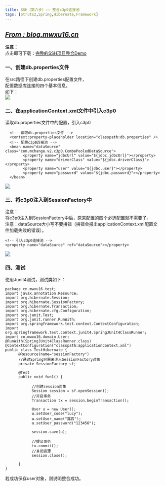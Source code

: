 ```yaml
---
title: SSH（第六步）—— 整合c3p0连接池
tags: [Struts2,Spring,Hibernate,Framework]
---
```

## *[From : blog.mwxu16.cn](http://blog.mwxu16.cn)*
**注意：**  
点击即可下载：[完整的SSH项目整合Demo](http://download.csdn.net/download/qq_28592887/9994986)

### 一、创建db.properties文件  
<!--more-->
在src路径下创建db.properties配置文件，  
配置数据库连接的四个基本信息。  
如下：  
![](http://res.cloudinary.com/dyb1o2amn/image/upload/v1506699846/Framework%20integration/6/1.png)

### 二、在applicationContext.xml文件中引入c3p0  
读取db.properties文件中的配置，引入c3p0  

      <!-- 读取db.properties文件 -->
      <context:property-placeholder location="classpath:db.properties" />
      <!-- 配置c3p0连接池 -->
      <bean name="dataSource" class="com.mchange.v2.c3p0.ComboPooledDataSource">
            <property name="jdbcUrl" value="${jdbc.jdbcUrl}"></property>
            <property name="driverClass" value="${jdbc.driverClass}"></property>
            <property name="user" value="${jdbc.user}"></property>
            <property name="password" value="${jdbc.password}"></property>
      </bean>
![](http://res.cloudinary.com/dyb1o2amn/image/upload/v1506699846/Framework%20integration/6/2.png)  

### 三、将c3p0注入到SessionFactory中  
注意：  
将c3p0注入到SessionFactory中后，原来配置的四个必选配置就不需要了。  
注意：dataSource大小写不要拼错（拼错会报出applicationContext.xml配置文件加载失败的错误）。  

	<!-- 引入c3p0连接池 -->
	<property name="dataSource" ref="dataSource"></property>
![](http://res.cloudinary.com/dyb1o2amn/image/upload/v1506699846/Framework%20integration/6/3.png)

### 四、测试  
使用Junit4测试，测试类如下：  

	package cn.mwxu16.test;
	import javax.annotation.Resource;
	import org.hibernate.Session;
	import org.hibernate.SessionFactory;
	import org.hibernate.Transaction;
	import org.hibernate.cfg.Configuration;
	import org.junit.Test;
	import org.junit.runner.RunWith;
	import org.springframework.test.context.ContextConfiguration;
	import org.springframework.test.context.junit4.SpringJUnit4ClassRunner;
	import cn.mwxu16.domain.User;
	@RunWith(SpringJUnit4ClassRunner.class)
	@ContextConfiguration("classpath:applicationContext.xml")
	public class TestHibernate {
	      @Resource(name="sessionFactory")
	      //通过Spring容器来注入SessionFactory对象
	      private SessionFactory sf;
	      
	      @Test
	      public void fun1() {
	            
	            //创建session对象
	            Session session = sf.openSession();
	            //开启事务
	            Transaction tx = session.beginTransaction();
	            
	            User u = new User();
	            u.setUser_code("lucy");
	            u.setUser_name("露西");
	            u.setUser_password("123456");
	            
	            session.save(u);
	            
	            //提交事务
	            tx.commit();
	            //关闭资源
	            session.close();
	            
	      }
	}

若成功保存user对象，则说明整合成功。

